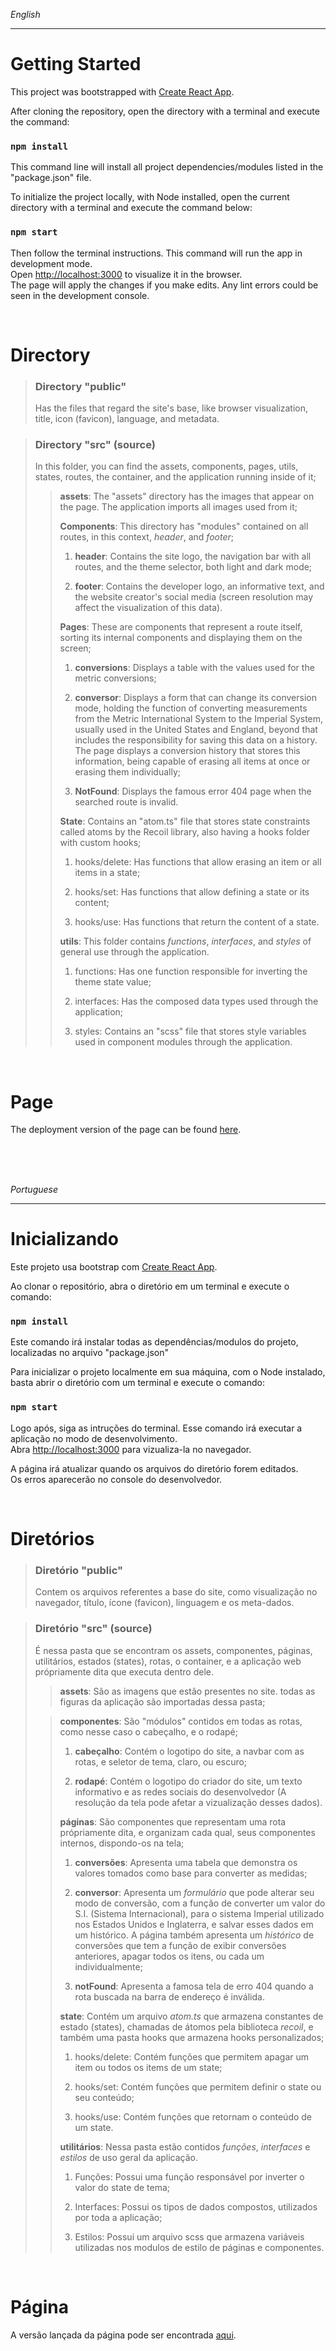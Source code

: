 *English*
***
# Getting Started

This project was bootstrapped with [Create React App](https://github.com/facebook/create-react-app).

After cloning the repository, open the directory with a terminal and execute the command:

### `npm install`

This command line will install all project dependencies/modules listed in the "package.json" file.

To initialize the project locally, with Node installed, open the current directory with a terminal and execute the command below:

### `npm start`

Then follow the terminal instructions.
This command will run the app in development mode.\
Open [http://localhost:3000](http://localhost:3000) to visualize it in the browser.\
The page will apply the changes if you make edits.
Any lint errors could be seen in the development console.

<br>

# Directory

> ### Directory "public"
> 
>Has the files that regard the site's base, like browser visualization, title, icon (favicon), language, and metadata.

> ### Directory "src" (source)
> 
> In this folder, you can find the assets, components, pages, utils, states, routes, the container, and the application running inside of it;
>
>> **assets**: The "assets" directory has the images that appear on the page. The application imports all images used from it;
>>
>> **Components**: This directory has "modules" contained on all routes, in this context, *header*, and *footer*;
>>
>> 1. **header**: Contains the site logo, the navigation bar with all routes, and the theme selector, both light and dark mode;
>>
>> 2. **footer**: Contains the developer logo, an informative text, and the website creator's social media (screen resolution may affect the visualization of this data).
>>
>> **Pages**: These are components that represent a route itself, sorting its internal components and displaying them on the screen;
>>
>> 1. **conversions**: Displays a table with the values used for the metric conversions;
>>
>> 2. **conversor**: Displays a form that can change its conversion mode, holding the function of converting measurements from the Metric International System to the Imperial System, usually used in the United States and England, beyond that includes the responsibility for saving this data on a history. The page displays a conversion history that stores this information, being capable of erasing all items at once or erasing them individually;
>>
>> 3. **NotFound**: Displays the famous error 404 page when the searched route is invalid.
>>
>> **State**: Contains an "atom.ts" file that stores state constraints called atoms by the Recoil library, also having a hooks folder with custom hooks;
>>
>> 1. hooks/delete: Has functions that allow erasing an item or all items in a state;
>>
>> 2. hooks/set: Has functions that allow defining a state or its content;
>>
>> 3. hooks/use: Has functions that return the content of a state.
>>
>>**utils**: This folder contains *functions*, *interfaces*, and *styles* of general use through the application.
>>
>> 1. functions: Has one function responsible for inverting the theme state value;
>>
>> 2. interfaces: Has the composed data types used through the application;
>>
>> 3. styles: Contains an "scss" file that stores style variables used in component modules through the application.

<br>

# Page

The deployment version of the page can be found [here](https://conversor-a23a8vkoh-daniel-fonseca-s.vercel.app/).

<br>
<br>
<br>

*Portuguese* 

***

# Inicializando

Este projeto usa bootstrap com [Create React App](https://github.com/facebook/create-react-app).

Ao clonar o repositório, abra o diretório em um terminal e execute o comando:

### `npm install`

Este comando irá instalar todas as dependências/modulos do projeto, localizadas no arquivo "package.json"
 
Para inicializar o projeto localmente em sua máquina, com o Node instalado, basta abrir o diretório com um terminal e execute o comando:
 
### `npm start`

Logo após, siga as intruções do terminal. Esse comando irá executar a aplicação no modo de desenvolvimento.\
Abra [http://localhost:3000](http://localhost:3000) para vizualiza-la no navegador.

A página irá atualizar quando os arquivos do diretório forem editados.\
Os erros aparecerão no console do desenvolvedor.

<br>

# Diretórios

> ### Diretório "public"
> 
>Contem os arquivos referentes a base do site, como visualização no navegador, título, ícone (favicon), linguagem e os meta-dados.

> ### Diretório "src" (source)
> 
> É nessa pasta que se encontram os assets, componentes, páginas, utilitários, estados (states), rotas, o container, e a aplicação web própriamente dita que executa dentro dele.
>
>> **assets**: São as imagens que estão presentes no site. todas as figuras da aplicação são importadas dessa pasta;
>
>> **componentes**: São "módulos" contidos em todas as rotas, como nesse caso o cabeçalho, e o rodapé;
>>
>> 1. **cabeçalho**: Contém o logotipo do site, a navbar com as rotas, e seletor de tema, claro, ou escuro;
>>
>> 2. **rodapé**: Contém o logotipo do criador do site, um texto informativo e as redes sociais do desenvolvedor (A resolução da tela pode afetar a vizualização desses dados).
>>
>> **páginas**: São componentes que representam uma rota própriamente dita, e organizam cada qual, seus componentes internos, dispondo-os na tela;
>>
>> 1. **conversões**: Apresenta uma tabela que demonstra os valores tomados como base para converter as medidas;
>>
>> 2. **conversor**: Apresenta um *formulário* que pode alterar seu modo de conversão, com a função de converter um valor do S.I. (Sistema Internacional), para o sistema Imperial utilizado nos Estados Unidos e Inglaterra, e salvar esses dados em um histórico. A página também apresenta um *histórico* de conversões que tem a função de exibir conversões anteriores, apagar todos os itens, ou cada um individualmente;
>>
>> 3. **notFound**: Apresenta a famosa tela de erro 404 quando a rota buscada na barra de endereço é inválida.
>>
>> **state**: Contém um arquivo *atom.ts* que armazena constantes de estado (states), chamadas de átomos pela biblioteca *recoil*, e também uma pasta hooks que armazena hooks personalizados;
>>
>> 1. hooks/delete: Contém funções que permitem apagar um item ou todos os items de um state;
>>
>> 2. hooks/set: Contém funções que permitem definir o state ou seu conteúdo;
>>
>> 3. hooks/use: Contém funções que retornam o conteúdo de um state.
>>
>>**utilitários**: Nessa pasta estão contidos *funções*, *interfaces* e *estilos* de uso geral da aplicação.
>>
>> 1. Funções: Possui uma função responsável por inverter o valor do state de tema;
>>
>> 2. Interfaces: Possui os tipos de dados compostos, utilizados por toda a aplicação;
>>
>> 3. Estilos: Possui um arquivo scss que armazena variáveis utilizadas nos modulos de estilo de páginas e componentes.

<br>

# Página

A versão lançada da página pode ser encontrada [aqui](https://conversor-a23a8vkoh-daniel-fonseca-s.vercel.app/).